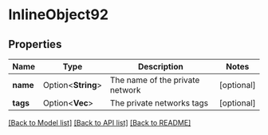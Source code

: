 # InlineObject92

## Properties

Name | Type | Description | Notes
------------ | ------------- | ------------- | -------------
**name** | Option<**String**> | The name of the private network | [optional]
**tags** | Option<**Vec<String>**> | The private networks tags | [optional]

[[Back to Model list]](../README.md#documentation-for-models) [[Back to API list]](../README.md#documentation-for-api-endpoints) [[Back to README]](../README.md)


